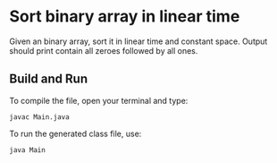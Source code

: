 # Sort binary array in linear time

Given an binary array, sort it in linear time and constant space.
Output should print contain all zeroes followed by all ones.

## Build and Run

To compile the file, open your terminal and type:
```
javac Main.java
```

To run the generated class file, use:
```
java Main
```
